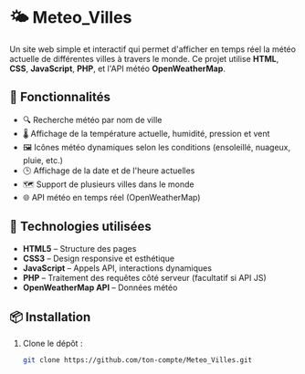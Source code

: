 # 🌤️ Meteo_Villes

Un site web simple et interactif qui permet d'afficher en temps réel la météo actuelle de différentes villes à travers le monde. Ce projet utilise **HTML**, **CSS**, **JavaScript**, **PHP**, et l'API météo **OpenWeatherMap**.

## 🚀 Fonctionnalités

- 🔍 Recherche météo par nom de ville
- 🌡️ Affichage de la température actuelle, humidité, pression et vent
- 🖼️ Icônes météo dynamiques selon les conditions (ensoleillé, nuageux, pluie, etc.)
- 🕒 Affichage de la date et de l'heure actuelles
- 🗺️ Support de plusieurs villes dans le monde
- 🌐 API météo en temps réel (OpenWeatherMap)

## 🧰 Technologies utilisées

- **HTML5** – Structure des pages
- **CSS3** – Design responsive et esthétique
- **JavaScript** – Appels API, interactions dynamiques
- **PHP** – Traitement des requêtes côté serveur (facultatif si API JS)
- **OpenWeatherMap API** – Données météo

## 📦 Installation

1. Clone le dépôt :
   ```bash
   git clone https://github.com/ton-compte/Meteo_Villes.git
